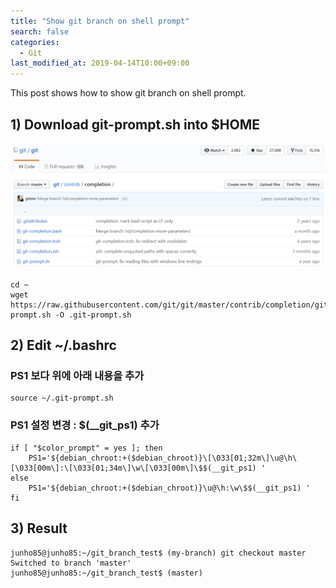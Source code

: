 ```yaml
---
title: "Show git branch on shell prompt"
search: false
categories:
  - Git
last_modified_at: 2019-04-14T10:00+09:00
---
```


This post shows how to show git branch on shell prompt.

## 1) Download git-prompt.sh into $HOME
![git-shell](https://github.com/unipark00/tekrepo/blob/master/_posts/20190414_151029.png?raw=true)  
```console
cd ~
wget https://raw.githubusercontent.com/git/git/master/contrib/completion/git-prompt.sh -O .git-prompt.sh
```
## 2) Edit ~/.bashrc
### PS1 보다 위에 아래 내용을 추가
```console
source ~/.git-prompt.sh
```
### PS1 설정 변경 : $(__git_ps1) 추가
```console
if [ "$color_prompt" = yes ]; then
    PS1='${debian_chroot:+($debian_chroot)}\[\033[01;32m\]\u@\h\[\033[00m\]:\[\033[01;34m\]\w\[\033[00m\]\$$(__git_ps1) '
else
    PS1='${debian_chroot:+($debian_chroot)}\u@\h:\w\$$(__git_ps1) '
fi
```
## 3) Result
```console
junho85@junho85:~/git_branch_test$ (my-branch) git checkout master
Switched to branch 'master'
junho85@junho85:~/git_branch_test$ (master)
```
